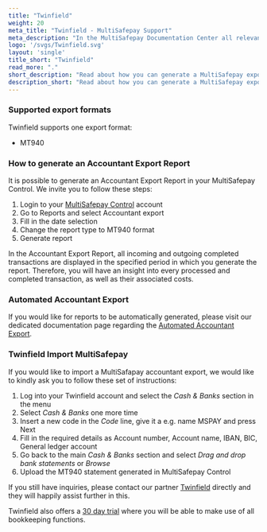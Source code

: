 ```yaml
---
title: "Twinfield"
weight: 20
meta_title: "Twinfield - MultiSafepay Support"
meta_description: "In the MultiSafepay Documentation Center all relevant information regarding our Plugins and API. As well as Support pages for Payment Method, Tools and General Questions. You can also find the contact details of our Support Team and Integration Team."
logo: '/svgs/Twinfield.svg'
layout: 'single'
title_short: "Twinfield"
read_more: "."
short_description: "Read about how you can generate a MultiSafepay export and import to your Twinfield platform"
description_short: "Read about how you can generate a MultiSafepay export manually or automatically and import to your Twinfield platform"
---
```


### Supported export formats

Twinfield supports one export format:

* MT940

### How to generate an Accountant Export Report

It is possible to generate an Accountant Export Report in your MultiSafepay Control. We invite you to follow these steps:

1. Login to your [MultiSafepay Control](https://merchant.multisafepay.com/) account
2. Go to Reports and select Accountant export
3. Fill in the date selection
4. Change the report type to MT940 format
5. Generate report

In the Accountant Export Report, all incoming and outgoing completed transactions are displayed in the specified period in which you generate the report. Therefore, you will have an insight into every processed and completed transaction, as well as their associated costs.

### Automated Accountant Export

If you would like for reports to be automatically generated, please visit our dedicated documentation page regarding the [Automated Accountant Export](https://docs.multisafepay.com/tools/reports/automatic-reports/).

### Twinfield Import MultiSafepay

If you would like to import a MultiSafapay accountant export, we would like to kindly ask you to follow these set of instructions:

1. Log into your Twinfield account and select the _Cash & Banks_ section in the menu
2. Select _Cash & Banks_ one more time
3. Insert a new code in the _Code_ line, give it a e.g. name MSPAY and press Next
4. Fill in the required details as Account number, Account name, IBAN, BIC, General ledger account
5. Go back to the main _Cash & Banks_ section and select _Drag and drop bank statements_ or _Browse_
6. Upload the MT940 statement generated in MultiSafepay Control

If you still have inquiries, please contact our partner [Twinfield](https://taxnl.wolterskluwer.com/over-ons/contact/) directly and they will happily assist further in this.

Twinfield also offers a [30 day trial](https://e.wolterskluwer.com/proefabonnement-aanvragen) where you will be able to make use of all bookkeeping functions.